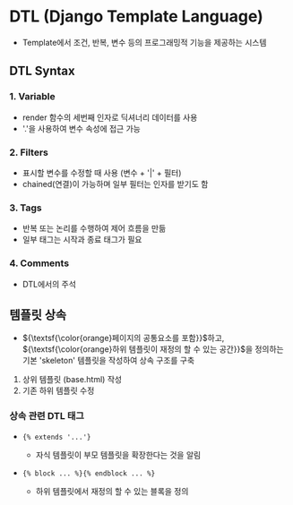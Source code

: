 # DTL (Django Template Language)
- Template에서 조건, 반복, 변수 등의 프로그래밍적 기능을 제공하는 시스템

## DTL Syntax
### 1. Variable
  - render 함수의 세번째 인자로 딕셔너리 데이터를 사용
  - '.'을 사용하여 변수 속성에 접근 가능

### 2. Filters
  - 표시할 변수를 수정할 때 사용 (변수 + '|' + 필터)
  - chained(연결)이 가능하며 일부 필터는 인자를 받기도 함

### 3. Tags
  - 반복 또는 논리를 수행하여 제어 흐름을 만듦
  - 일부 태그는 시작과 종료 태그가 필요

### 4. Comments
  - DTL에서의 주석

## 템플릿 상속
- ${\textsf{\color{orange}페이지의 공통요소를 포함}}$하고, ${\textsf{\color{orange}하위 템플릿이 재정의 할 수 있는 공간}}$을 정의하는 기본 'skeleton' 템플릿을 작성하여 상속 구조를 구축
1. 상위 템플릿 (base.html) 작성
2. 기존 하위 템플릿 수정

### 상속 관련 DTL 태그
- `{% extends '...'}`
  - 자식 템플릿이 부모 템플릿을 확장한다는 것을 알림

- `{% block ... %}{% endblock ... %}`
  - 하위 템플릿에서 재정의 할 수 있는 블록을 정의